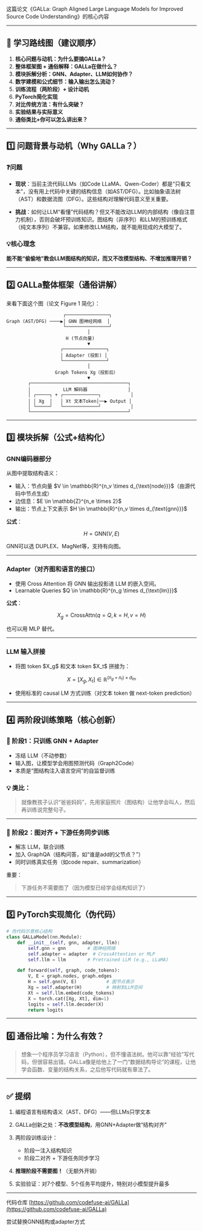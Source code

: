 这篇论文《GALLa: Graph Aligned Large Language Models for Improved Source Code Understanding》的核心内容

---

## 🧭 学习路线图（建议顺序）

1. **核心问题与动机：为什么要搞GALLa？**
2. **整体框架图 + 通俗解释：GALLa在做什么？**
3. **模块拆解分析：GNN、Adapter、LLM如何协作？**
4. **数学建模和公式细节：输入输出怎么流动？**
5. **训练流程（两阶段）+ 设计动机**
6. **PyTorch简化实现**
7. **对比传统方法：有什么突破？**
8. **实验结果与实际意义**
9. **通俗类比+你可以怎么讲出来？**

---

## 1️⃣ 问题背景与动机（Why GALLa？）

### ❓问题

* **现状**：当前主流代码LLMs（如Code LLaMA、Qwen-Coder）都是“只看文本”，没有用上代码中关键的结构信息（如AST/DFG）。比如抽象语法树（AST）和数据流图（DFG）。这些结构对理解代码意义至关重要。

* **挑战**：如何让LLM“看懂”代码结构？但又不能改动LLM的内部结构（像自注意力机制），否则会破坏预训练知识。图结构（非序列）和LLM的预训练格式（纯文本序列）不兼容。如果修改LLM结构，就不能用现成的大模型了。

### 💡核心理念

**能不能“偷偷地”教会LLM图结构的知识，而又不改模型结构、不增加推理开销？**

---

## 2️⃣ GALLa整体框架（通俗讲解）

来看下面这个图（论文 Figure 1 简化）：

```
                     ┌────────────────┐
Graph (AST/DFG) ────▶│ GNN 图神经网络  │
                     └────────────────┘
                              │
                      H (节点向量)
                              ▼
                    ┌────────────────┐
                    │ Adapter (投影) │
                    └────────────────┘
                              │
                  Graph Tokens Xg（投影后）
                              ▼
        ┌────────────────────────────────────┐
        │            LLM 解码器               │
        │ ┌─────┐ + ┌─────────────┐           │
        │ │ Xg  │   │ Xt 文本Token│──▶ Output │
        │ └─────┘   └─────────────┘           │
        └────────────────────────────────────┘
```

---

## 3️⃣ 模块拆解（公式+结构化）

### GNN编码器部分

从图中提取结构语义：

* 输入：节点向量 \$V \in \mathbb{R}^{n\_v \times d\_{\text{node}}}\$（由源代码中节点生成）
* 边信息：\$E \in \mathbb{Z}^{n\_e \times 2}\$
* 输出：节点上下文表示 \$H \in \mathbb{R}^{n\_v \times d\_{\text{gnn}}}\$

**公式**：

$$
H = \text{GNN}(V, E)
$$

GNN可以选 DUPLEX、MagNet等，支持有向图。

---

### Adapter（对齐图和语言的接口）

* 使用 Cross Attention 将 GNN 输出投影进 LLM 的嵌入空间。
* Learnable Queries \$Q \in \mathbb{R}^{n\_g \times d\_{\text{lm}}}\$

**公式**：

$$
X_g = \text{CrossAttn}(q=Q, k=H, v=H)
$$

也可以用 MLP 替代。

---

### LLM 输入拼接

* 将图 token \$X\_g\$ 和文本 token \$X\_t\$ 拼接为：

$$
X = [X_g, X_t] \in \mathbb{R}^{(n_g + n_t) \times d_{\text{lm}}}
$$

* 使用标准的 causal LM 方式训练（对文本 token 做 next-token prediction）

---

## 4️⃣ 两阶段训练策略（核心创新）

### 🧩 阶段1：只训练 GNN + Adapter

* 冻结 LLM（不动参数）
* 输入图，让模型学会用图预测代码（Graph2Code）
* 本质是“图结构注入语言空间”的自监督训练

### 💡 类比：

> 就像教孩子认识“爸爸妈妈”，先用家庭照片（图结构）让他学会叫人，然后再训练说完整句子。

---

### 🔗 阶段2：图对齐 + 下游任务同步训练

* 解冻 LLM，联合训练
* 加入 GraphQA（结构问答，如“谁是add的父节点？”）
* 同时训练真实任务（如code repair、summarization）

重要：

> 下游任务不需要图了（因为模型已经学会结构知识了）

---

## 5️⃣ PyTorch实现简化（伪代码）

```python
# 伪代码示意核心结构
class GALLaModel(nn.Module):
    def __init__(self, gnn, adapter, llm):
        self.gnn = gnn        # 图神经网络
        self.adapter = adapter  # CrossAttention or MLP
        self.llm = llm        # Pretrained LLM (e.g., LLaMA)

    def forward(self, graph, code_tokens):
        V, E = graph.nodes, graph.edges
        H = self.gnn(V, E)           # 图节点表示
        Xg = self.adapter(H)         # 映射到LLM空间
        Xt = self.llm.embed(code_tokens)
        X = torch.cat([Xg, Xt], dim=1)
        logits = self.llm.decoder(X)
        return logits
```

---

## 6️⃣ 通俗比喻：为什么有效？

> 想象一个程序员学习语言（Python），但不懂语法树。他可以靠“经验”写代码，但很容易出错。GALLa像是给他上了一门“数据结构导论”的课程，让他学会函数、变量的结构关系，之后他写代码就有章法了。

---

## ✅ 提纲

1. 编程语言有结构语义（AST、DFG）——但LLMs只学文本
2. GALLa创新之处：**不改模型结构**，用GNN+Adapter做“结构对齐”
3. 两阶段训练设计：

   * 阶段一注入结构知识
   * 阶段二对齐 + 下游任务同步学习
4. **推理阶段不需要图！**（无额外开销）
5. 实验验证：对7个模型、5个任务平均提升，特别对小模型提升最多

---



代码仓库 [https://github.com/codefuse-ai/GALLa](https://github.com/codefuse-ai/GALLa)

尝试替换GNN结构或adapter方式

